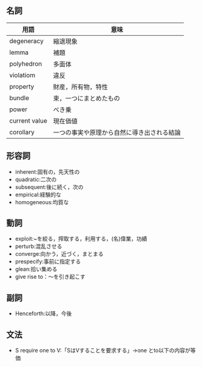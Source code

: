 ## 名詞
| 用語            | 意味                    |
| ------------- | --------------------- |
| degeneracy    | 縮退現象                  |
| lemma         | 補題                    |
| polyhedron    | 多面体                   |
| violatiom     | 違反                    |
| property      | 財産，所有物，特性             |
| bundle        | 束，一つにまとめたもの           |
| power         | べき乗                   |
| current value | 現在価値                  |
| corollary     | 一つの事実や原理から自然に導き出される結論 |
## 形容詞
- inherent:固有の，先天性の
- quadratic:二次の
- subsequent:後に続く，次の
- empirical:経験的な
- homogeneous:均質な
## 動詞
- exploit:~を絞る，搾取する，利用する，(名)偉業，功績
- perturb:混乱させる
- converge:向かう，近づく，まとまる
- prespecify:事前に指定する
- glean:拾い集める
- give rise to：～を引き起こす
## 副詞
- Henceforth:以降，今後
## 文法
- S require one to V:「SはVすることを要求する」→one とto以下の内容が等価